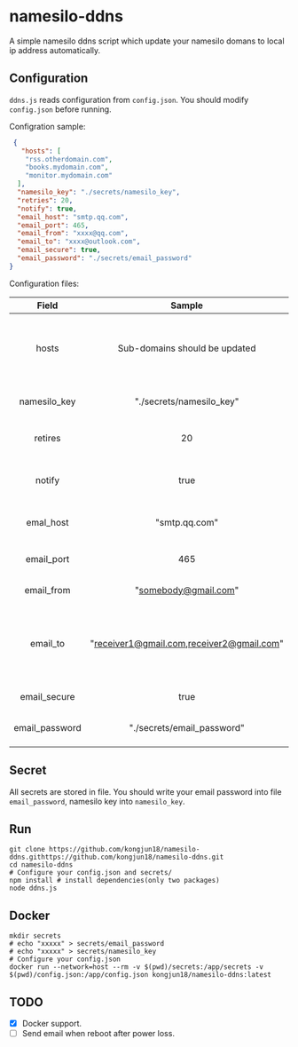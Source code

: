 # namesilo-ddns

A simple namesilo ddns script which update your namesilo domans to local ip address automatically.

## Configuration

`ddns.js` reads configuration from `config.json`. You should modify `config.json` before running.

Configration sample:

```json
 {
   "hosts": [
    "rss.otherdomain.com",
    "books.mydomain.com",
    "monitor.mydomain.com"
  ],
  "namesilo_key": "./secrets/namesilo_key",
  "retries": 20,
  "notify": true,
  "email_host": "smtp.qq.com",
  "email_port": 465,
  "email_from": "xxxx@qq.com",
  "email_to": "xxxx@outlook.com",
  "email_secure": true,
  "email_password": "./secrets/email_password"
}
```

Configuration files:

| Field          | Sample                                    | Description                                                  |
|:--------------:|:-----------------------------------------:|:------------------------------------------------------------:|
| hosts          | Sub-domains should be updated             | A list of sub-domains. Domain is not supported               |
| namesilo_key   | "./secrets/namesilo_key"                  | Your Namesilo token                                          |
| retires        | 20                                        | For some reasons, it is pro                                  |
| notify         | true                                      | Enable email notify whether or not                           |
| emal_host      | "smtp.qq.com"                             | Your SMTP email server host                                  |
| email_port     | 465                                       | Your SMTP email server port                                  |
| email_from     | "somebody@gmail.com"                      | Your email address                                           |
| email_to       | "receiver1@gmail.com,receiver2@gmail.com" | A list of receiver email addresses writen in a single string |
| email_secure   | true                                      | Enable TLS or not                                            |
| email_password | "./secrets/email_password"                | Your email password or token                                 |

## Secret

All secrets are stored in file. You should write your email password into file `email_password`, namesilo key into `namesilo_key`.

## Run

```shell
git clone https://github.com/kongjun18/namesilo-ddns.githttps://github.com/kongjun18/namesilo-ddns.git
cd namesilo-ddns
# Configure your config.json and secrets/
npm install # install dependencies(only two packages)
node ddns.js
```

## Docker

```shell
mkdir secrets
# echo "xxxxx" > secrets/email_password
# echo "xxxxx" > secrets/namesilo_key
# Configure your config.json
docker run --network=host --rm -v $(pwd)/secrets:/app/secrets -v $(pwd)/config.json:/app/config.json kongjun18/namesilo-ddns:latest
```

## TODO

- [x] Docker support.
- [ ] Send email when reboot after power loss.
